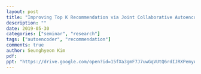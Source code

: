 ```yaml
---
layout: post
title: "Improving Top K Recommendation via Joint Collaborative Autoencoders"
description: ""
date: 2019-05-30
categories: ["seminar", "research"]
tags: ["autoencoder", "recommendation"]
comments: true
author: Seunghyeon Kim
pdf:
ppt: "https://drive.google.com/open?id=15fXa3gmF7J7uwGqVUtQ6rdIJRXPemyAO"
---
```

